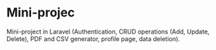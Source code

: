 # Mini-projec
Mini-project in Laravel (Authentication, CRUD operations (Add, Update, Delete), PDF and CSV generator, profile page, data deletion).
